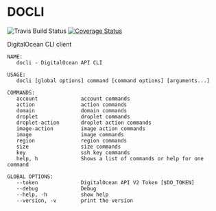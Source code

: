 # DOCLI


![Travis Build Status](https://travis-ci.org/bryanl/docli.svg?branch=master)
[![Coverage Status](https://coveralls.io/repos/bryanl/docli/badge.svg?branch=master)](https://coveralls.io/r/bryanl/docli?branch=master)


DigitalOcean CLI client

```
NAME:
   docli - DigitalOcean API CLI

USAGE:
   docli [global options] command [command options] [arguments...]

COMMANDS:
   account              account commands
   action               action commands
   domain               domain commands
   droplet              droplet commands
   droplet-action       droplet action commands
   image-action         image action commands
   image                image commands
   region               region commands
   size                 size commands
   key                  ssh key commands
   help, h              Shows a list of commands or help for one command

GLOBAL OPTIONS:
   --token              DigitalOcean API V2 Token [$DO_TOKEN]
   --debug              Debug
   --help, -h           show help
   --version, -v        print the version
```    
